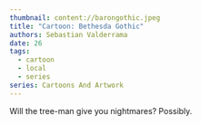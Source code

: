 ```yaml
---
thumbnail: content://barongothic.jpeg
title: "Cartoon: Bethesda Gothic"
authors: Sebastian Valderrama
date: 26
tags:
  - cartoon
  - local
  - series
series: Cartoons And Artwork
---
```


Will the tree-man give you nightmares? Possibly.